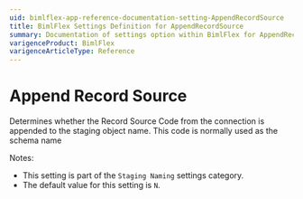 ```yaml
---
uid: bimlflex-app-reference-documentation-setting-AppendRecordSource
title: BimlFlex Settings Definition for AppendRecordSource
summary: Documentation of settings option within BimlFlex for AppendRecordSource
varigenceProduct: BimlFlex
varigenceArticleType: Reference
---
```


# Append Record Source

Determines whether the Record Source Code from the connection is appended to the staging object name. This code is normally used as the schema name

Notes:
* This setting is part of the `Staging Naming` settings category.
 * The default value for this setting is `N`.